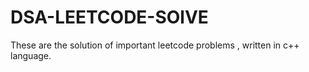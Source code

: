 # DSA-LEETCODE-SOlVE
These are the  solution of important leetcode problems , written in c++ language. 
